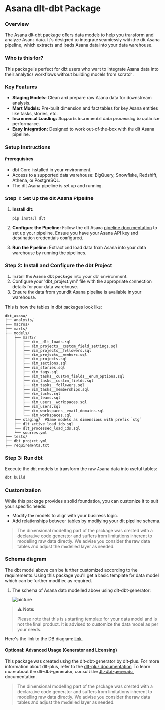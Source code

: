 # Asana dlt-dbt Package

### Overview
The Asana dlt-dbt package offers data models to help you transform and analyze Asana data. It's designed to integrate seamlessly with the dlt Asana pipeline, which extracts and loads Asana data into your data warehouse.

### Who is this for?
This package is perfect for dbt users who want to integrate Asana data into their analytics workflows without building models from scratch.


### Key Features
- **Staging Models:** Clean and prepare raw Asana data for downstream analysis.
- **Mart Models:** Pre-built dimension and fact tables for key Asana entities like tasks, stories, etc.
- **Incremental Loading:** Supports incremental data processing to optimize performance.
- **Easy Integration:** Designed to work out-of-the-box with the dlt Asana pipeline.

### Setup Instructions

#### Prerequisites
- dbt Core installed in your environment.
- Access to a supported data warehouse: BigQuery, Snowflake, Redshift, Athena, or PostgreSQL.
- The dlt Asana pipeline is set up and running.

### Step 1: Set Up the dlt Asana Pipeline
1. **Install dlt:**
   ``` 
   pip install dlt
   ```
2. **Configure the Pipeline:**
   Follow the dlt Asana [pipeline documentation](https://dlthub.com/docs/dlt-ecosystem/verified-sources/asana) to set up your pipeline. Ensure you have your Asana API key and destination credentials configured.

3. **Run the Pipeline:**
   Extract and load data from Asana into your data warehouse by running the pipelines.

### Step 2: Install and Configure the dbt Project

1. Install the Asana dbt package into your dbt environment.
2. Configure your 'dbt_project.yml' file with the appropriate connection details for your data warehouse.
3. Ensure the data from your dlt Asana pipeline is available in your warehouse.

This is how the tables in dbt packages look like:
```text
dbt_asana/
├── analysis/
├── macros/
├── marts/
├── models/
│   ├── marts/
│   │   ├── dim__dlt_loads.sql
│   │   ├── dim_projects__custom_field_settings.sql
│   │   ├── dim_projects__followers.sql
│   │   ├── dim_projects__members.sql
│   │   ├── dim_projects.sql
│   │   ├── dim_sections.sql
│   │   ├── dim_stories.sql
│   │   ├── dim_tags.sql
│   │   ├── dim_tasks__custom_fields__enum_options.sql
│   │   ├── dim_tasks__custom_fields.sql
│   │   ├── dim_tasks__followers.sql
│   │   ├── dim_tasks__memberships.sql
│   │   ├── dim_tasks.sql
│   │   ├── dim_teams.sql
│   │   ├── dim_users__workspaces.sql
│   │   ├── dim_users.sql
│   │   ├── dim_workspaces__email_domains.sql
│   │   └── dim_workspaces.sql
│   ├── staging/  #Same models as dimensions with prefix `stg`
│   ├── dlt_active_load_ids.sql
│   └── dlt_processed_load_ids.sql
│   └── sources.yml
├── tests/
├── dbt_project.yml
├── requirements.txt
```

### Step 3: Run dbt
Execute the dbt models to transform the raw Asana data into useful tables:

```sh
dbt build
```

### Customization
While this package provides a solid foundation, you can customize it to suit your specific needs:

- Modify the models to align with your business logic.
- Add relationships between tables by modifying your dlt pipeline schema.

> The dimensional modelling part of the package was created with a declarative code generator and suffers from 
> limitations inherent to modelling raw data directly. We advise you consider the raw data tables and adjust 
> the modelled layer as needed.

### Schema diagram
The dbt model above can be further customized according to the requirements. Using this package you'll get a basic template
for data model which can be further modified as required.

1. The schema of Asana data modelled above using dlt-dbt-generator:
    
   ![picture](https://storage.googleapis.com/dlt-blog-images/asana_dlt_dbt_v0.1.0.png)


> ⚠️ **Note:**
> 
> Please note that this is a starting template for your data model and is not the final product. It is advised to customize the data model as per your needs.

   Here's the link to the DB diagram: [link](https://dbdiagram.io/d/asana_dlt_dbt_v0-1-0-67a82ba3263d6cf9a080224d).

#### Optional: Advanced Usage (Generator and Licensing)

This package was created using the dlt-dbt-generator by dlt-plus. For more information about dlt-plus, refer to the 
[dlt-plus documentation](https://dlt-plus.netlify.app/docs/plus/intro/). To learn more about the dlt-dbt-generator, 
consult the [dlt-dbt-generator](https://dlthub.com/blog/dbt-gen) documentation.

> The dimensional modelling part of the package was created with a declarative code generator and suffers from 
> limitations inherent to modelling raw data directly. We advise you consider the raw data tables and adjust 
> the modelled layer as needed.